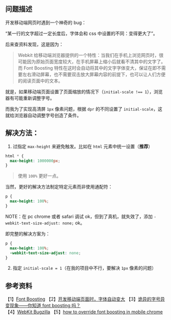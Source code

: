 ## 问题描述

开发移动端网页时遇到一个神奇的 bug：

“某一行的文字超过一定长度后，字体会和 css 中设置的不同：变得更大了”。

后来查资料发现，这是因为：

> Webkit 给移动端浏览器提供的一个特性：当我们在手机上浏览网页时，很可能因为原始页面宽度较大，在手机屏幕上缩小后就看不清其中的文字了。而 Font Boosting 特性在这时会自动将其中的文字字体变大，保证在即不需要左右滑动屏幕，也不需要双击放大屏幕内容的前提下，也可以让人们方便的阅读页面中的文本。

就是，如果移动端页面设置了页面缩放的情况下（`initial-scale !== 1`），浏览器有可能重新调整字号。

而我为了实现高清屏 `1px` 像素问题，根据 `dpr` 的不同设置了 `initial-scale`，这就给浏览器自动调整字号创造了条件。

## 解决方法：

1.  过指定 `max-height` 来避免触发。比如在 `html` 元素中统一设置（**推荐**）

```css
html * {
  max-height: 1000000px;
}
```

> 使用 `100%` 更好一点。

当然，更好的解决方法制定特定元素而非使用通配符：

```css
p {
  max-height: 100%;
}
```

NOTE：在 pc chrome 或者 safari 调试 ok，但到了真机，就失效了，添加 `-webkit-text-size-adjust: none;` ok。

即完整的解决方案为：

```css
p {
  max-height: 100%;
  -webkit-text-size-adjust: none;
}
```

2.  指定 `initial-scale = 1`（在我的项目中不行，要解决 `1px` 像素的问题）

## 参考资料

【1】[Font Boosting](https://github.com/amfe/article/issues/10)
【2】[开发移动端页面时，字体自动变大](https://www.jianshu.com/p/b62e081fd53f)
【3】[诡异的字号异变现象——你知道 font boosting 吗？](https://404forest.com/2016/01/22/%E8%AF%A1%E5%BC%82%E7%9A%84%E5%AD%97%E5%8F%B7%E5%BC%82%E5%8F%98%E7%8E%B0%E8%B1%A1%E2%80%94%E2%80%94%E4%BD%A0%E7%9F%A5%E9%81%93font%20boosting%E5%90%97%EF%BC%9F/)  
【4】[WebKit Bugzilla](https://bugs.webkit.org/show_bug.cgi?id=FontBoosting)
【5】[how to override font boosting in mobile chrome](https://stackoverflow.com/questions/13430897/how-to-override-font-boosting-in-mobile-chrome)
